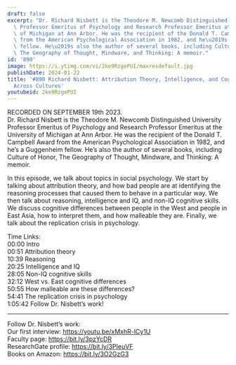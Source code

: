 ```yaml
---
draft: false
excerpt: "Dr. Richard Nisbett is the Theodore M. Newcomb Distinguished University\
  \ Professor Emeritus of Psychology and Research Professor Emeritus at the University\
  \ of Michigan at Ann Arbor. He was the recipient of the Donald T. Campbell Award\
  \ from the American Psychological Association in 1982, and he\u2019s a Guggenheim\
  \ fellow. He\u2019s also the author of several books, including Culture of Honor,\
  \ The Geography of Thought, Mindware, and Thinking: A memoir."
id: '890'
image: https://i.ytimg.com/vi/2ke9RzgePUI/maxresdefault.jpg
publishDate: 2024-01-22
title: '#890 Richard Nisbett: Attribution Theory, Intelligence, and Cognitive Differences
  Across Cultures'
youtubeid: 2ke9RzgePUI
---
```

<div class="timelinks">

RECORDED ON SEPTEMBER 19th 2023.  
Dr. Richard Nisbett is the Theodore M. Newcomb Distinguished University Professor Emeritus of Psychology and Research Professor Emeritus at the University of Michigan at Ann Arbor. He was the recipient of the Donald T. Campbell Award from the American Psychological Association in 1982, and he’s a Guggenheim fellow. He’s also the author of several books, including Culture of Honor, The Geography of Thought, Mindware, and Thinking: A memoir.

In this episode, we talk about topics in social psychology. We start by talking about attribution theory, and how bad people are at identifying the reasoning processes that caused them to behave in a particular way. We then talk about reasoning, intelligence and IQ, and non-IQ cognitive skills. We discuss cognitive differences between people in the West and people in East Asia, how to interpret them, and how malleable they are. Finally, we talk about the replication crisis in psychology.

Time Links:  
<time>00:00</time> Intro  
<time>00:51</time> Attribution theory  
<time>10:39</time> Reasoning  
<time>20:25</time> Intelligence and IQ  
<time>28:05</time> Non-IQ cognitive skills  
<time>32:12</time> West vs. East cognitive differences  
<time>50:55</time> How malleable are these differences?  
<time>54:41</time> The replication crisis in psychology  
<time>1:05:42</time> Follow Dr. Nisbett’s work!

---

Follow Dr. Nisbett’s work:  
Our first interview: https://youtu.be/xMxhR-lCy1U  
Faculty page: https://bit.ly/3pzYcDR  
ResearchGate profile: https://bit.ly/3PIeuVF  
Books on Amazon: https://bit.ly/3O2GzG3
</div>

